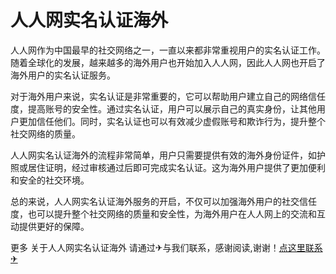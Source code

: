 # 人人网实名认证海外

人人网作为中国最早的社交网络之一，一直以来都非常重视用户的实名认证工作。随着全球化的发展，越来越多的海外用户也开始加入人人网，因此人人网也开启了海外用户的实名认证服务。

对于海外用户来说，实名认证是非常重要的，它可以帮助用户建立自己的网络信任度，提高账号的安全性。通过实名认证，用户可以展示自己的真实身份，让其他用户更加信任他们。同时，实名认证也可以有效减少虚假账号和欺诈行为，提升整个社交网络的质量。

人人网实名认证海外的流程非常简单，用户只需要提供有效的海外身份证件，如护照或居住证明，经过审核通过后即可完成实名认证。这为海外用户提供了更加便利和安全的社交环境。

总的来说，人人网实名认证海外服务的开启，不仅可以加强海外用户的社交信任度，也可以提升整个社交网络的质量和安全性，为海外用户在人人网上的交流和互动提供更好的保障。

更多 关于人人网实名认证海外 请通过✈与我们联系，感谢阅读,谢谢！[点这里联系✈](https://ads.k02.cc)